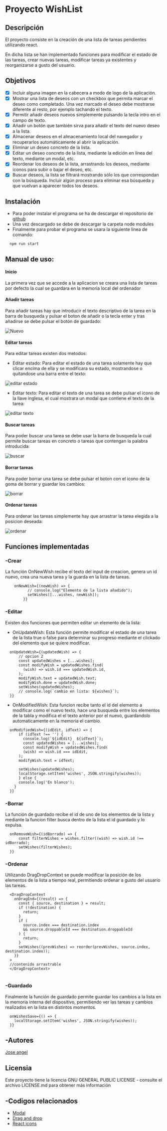 # Proyecto WishList
 
 
## Descripción

El proyecto consiste en la creación de una lista de tareas pendientes utilizando react.
 
En dicha lista se han implementado funciones para modificar el estado de las tareas, crear nuevas tareas, modificar tareas ya existentes y reorganizarse a gusto del usuario.

## Objetivos
- [x] Incluir alguna imagen en la cabecera a modo de logo de la aplicación.
- [x] Mostrar una lista de deseos con un checkbox que permita marcar el deseo como completado. Una vez marcado el deseo debe mostrarse diferente al resto, por ejemplo tachando el texto.
- [x] Permitir añadir deseos nuevos simplemente pulsando la tecla intro en el campo de texto.
- [x] Añadir un botón que también sirva para añadir el texto del nuevo deseo a la lista.
- [x] Almacenar deseos en el almacenamiento local del navegador y recuperarlos automáticamente al abrir la aplicación.
- [x] Eliminar un deseo concreto de la lista.
- [x] Editar un deseo concreto de la lista, mediante la edición en línea del texto, mediante un modal, etc.
- [x] Reordenar los deseos de la lista, arrastrando los deseos, mediante iconos para subir o bajar el deseo, etc.
- [x] Buscar deseos, la lista se filtrará mostrando sólo los que correspondan con la búsqueda. Incluir algún proceso para eliminar esa búsqueda y que vuelvan a aparecer todos los deseos.

## Instalación
* Para poder instalar el programa se ha de descargar el repositorio de [github](https://github.com/josang1567/wishlist)
* Una vez descargado se debe de descargar la carpeta node modules
* Finalmente para probar el programa se usara la siguiente linea de comando:
 
```
  npm run start
```

## Manual de uso:

#### Inicio
La primera vez que se accede a la aplicacion se creara una lista de tareas por defecto la cual se guardara en la memoria local del ordenador

#### Añadir tareas
Para añadir tareas hay que introducir el texto descriptivo de la tarea en la barra de busqueda y pulsar el boton de añadir o la tecla enter y 
tras añadirse se debe pulsar el botón de guardado:

![Nuevo](https://user-images.githubusercontent.com/60347715/204242598-af9dae44-1f2d-48e2-87df-0c1d097ee580.gif)


#### Editar tareas
Para editar tareas existen dos metodos:
* Editar estado:
Para editar el estado de una tarea solamente hay que clicar encima de ella y se modificara su estado, mostrandose o quitandose una barra entre el texto:

![editar estado](https://user-images.githubusercontent.com/60347715/204242614-9baa5389-e852-4e22-a75a-94b353110be4.gif)

* Editar texto:
Para editar el texto de una tarea se debe pulsar el icono de la llave inglesa, el cual mostrara un modal que contiene el texto de la tarea:

![editar texto](https://user-images.githubusercontent.com/60347715/204242621-1dbdd846-e886-4551-ad4c-a3e4306a6308.gif)

#### Buscar tareas
Para poder buscar una tarea se debe usar la barra de busqueda la cual permite buscar tareas en concreto o tareas que contengan la palabra introducida:

![buscar](https://user-images.githubusercontent.com/60347715/204242638-ab0485c5-5e32-4302-a1d9-c4c0f13e2e6f.gif)

#### Borrar tareas
Para poder borrar una tarea se debe pulsar el boton con el icono de la goma de borrar y guardar los cambios:

![borrar](https://user-images.githubusercontent.com/60347715/204242649-20630aff-cb9d-4378-8ffd-2e4c3511f9b7.gif)

#### Ordenar tareas
Para ordenar las tareas simplemente hay que arrastrar la tarea elegida a la posicion deseada:

![ordenar](https://user-images.githubusercontent.com/60347715/204242670-3f24b564-e33a-443e-bdc3-794492ea2178.gif)


## Funciones implementadas

 
### -Crear

La función OnNewWish recibe el texto del input de creacion, genera un id nuevo, crea una nueva tarea y la guarda en la lista de tareas.
    
```
    onNewWish={(newWish) => {
          // console.log("Elemento de la lista añadido");
          setWishes([...wishes, newWish]);
        }} 
```


### -Editar

Existen dos funciones que permiten editar un elemento de la lista:
* OnUpdateWish: Esta función permite modificar el estado de una tarea de la lista true o false para determinar su progreso mediante el clickado del elemento que se
   quiere modificar.
                        
```
  onUpdateWish={(updatedWish) => {
      // opcion 2
      const updatedWishes = [...wishes];
      const modifyWish = updatedWishes.find(
        (wish) => wish.id === updatedWish.id,
      );
      modifyWish.text = updatedWish.text;
      modifyWish.done = updatedWish.done;
      setWishes(updatedWishes);
      // console.log(`cambio en lista: ${wishes}`);
  }}
```
* OnModifiedWish: Esta funcion recibe tanto el id del elemento a modificar como el nuevo texto, hace una busqueda entre los elementos de la tabla y modifica el 
  el texto anterior por el nuevo, guardandolo automaticamente en la memoria el cambio.

```
  onModifiedWish={(idEdit, idText) => {
      if (idText !== '') {
        console.log(`${idEdit}  ${idText}`);
        const updatedWishes = [...wishes];
        const modifyWish = updatedWishes.find(
        (wish) => wish.id === idEdit,
      );
      modifyWish.text = idText;

      setWishes(updatedWishes);
      localStorage.setItem('wishes', JSON.stringify(wishes));
      } else {
      console.log('En blanco');
    }
  }}
```


### -Borrar

La función de guardado recibe el id de uno de los elementos de la lista y mediante la funcíon filter busca dentro de la lista el id guardado y lo expulsa.
   
```
  onRemoveWish={(idBorrado) => {
      const filterWishes = wishes.filter((wish) => wish.id !== idBorrado);
      setWishes(filterWishes);
  }}
 ```


### -Ordenar

Utilizando DragDropContext se puede modificar la posición de los elementos de la lista a tiempo real, permitiendo ordenar a gusto del usuario las tareas.
   
```
  <DragDropContext
    onDragEnd={(result) => {
      const { source, destination } = result;
      if (!destination) {
        return;
      }
      if (
        source.index === destination.index
        && source.droppableId === destination.droppableId
      ) {
        return;
      }
      setWishes((prevWishes) => reorder(prevWishes, source.index, destination.index));
    }}
  >
  //contenido arrastrable
  </DragDropContext>
     
```


### -Guardado

Finalmente la función de guardado permite guardar los cambios a la lista en la memoria interna del dispositivo, permitiendo ver las tareas y cambios realizados en la lista en distintos momentos.
```
  onWishesSave={() => {
    localStorage.setItem('wishes', JSON.stringify(wishes));
  }}
```
  


## -Autores

[Jose angel](https://github.com/josang1567)

## Licensia

Este proyecto tiene la licencia  GNU GENERAL PUBLIC LICENSE - consulte el archivo LICENSE.md para obtener más información

## -Codigos relacionados

* [Modal](https://www.youtube.com/watch?v=yYMRuqTIkmM&t=650s&ab_channel=FalconMasters)
* [Drag and drop](https://www.youtube.com/watch?v=bZsMWorjtFI&ab_channel=YoelvisMulen%7Bcode%7D)
* [React icons](https://www.youtube.com/watch?v=ADlm8_7K-IE&t=180s&ab_channel=UFOACADEMY)

